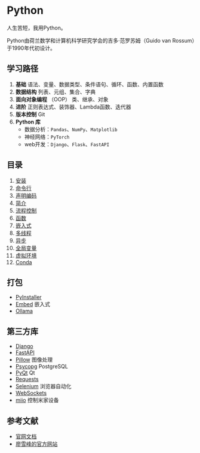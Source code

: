 # Python

人生苦短，我用Python。

Python由荷兰数学和计算机科学研究学会的吉多·范罗苏姆（Guido van Rossum）于1990年代初设计。

## 学习路径

1. **基础**
语法、变量、数据类型、条件语句、循环、函数、内置函数
2. **数据结构**
列表、元组、集合、字典
3. **面向对象编程** （OOP）
类、继承、对象
4. **进阶**
正则表达式、装饰器、Lambda函数、迭代器
5. **版本控制** Git
6. **Python 库**
    - 数据分析：`Pandas`、`NumPy`、`Matplotlib`
    - 神经网络：`PyTorch`
    - web开发：`Django`、`Flask`、`FastAPI`

## 目录

1. [安装](01_Install.md)
2. [命令行](02_Command.md)
3. [声明编码](03_Coding.md)
4. [简介](04_introduction.md)
5. [流程控制](05_controlflow.md)
6. [函数](06_functions.md)
7. [嵌入式](07_embeddable.md)
8. [多线程](08_Thread.md)
9. [异步](09_Async.md)
10. [全局变量](10_global.md)
11. [虚拟环境](11_venv.md)
12. [Conda](12_conda.md)

## 打包

- [PyInstaller](PyInstaller.md)
- [Embed](embed.md) 嵌入式
- [Ollama](ollama.md)

## 第三方库

- [Django](Django/README.md)
- [FastAPI](FastAPI/FastAPI.md)
- [Pillow](Pillow/README.md) 图像处理
- [Psycopg](Psycopg/README.md) PostgreSQL
- [PyQt](PyQt/README.md) Qt
- [Requests](Requests/README.md)
- [Selenium](Selenium/README.md) 浏览器自动化
- [WebSockets](WebSockets/README.md)
- [miio](miio/README.md) 控制米家设备

## 参考文献

- [官网文档](https://www.python.org/)
- [廖雪峰的官方网站](https://www.liaoxuefeng.com/wiki/1016959663602400)